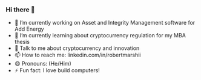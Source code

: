 ### Hi there 👋

- 🔭 I’m currently working on Asset and Integrity Management software for Add Energy 
- 🌱 I’m currently learning about cryptocurrency regulation for my MBA thesis
- 💬 Talk to me about cryptocurrency and innovation
- 📫 How to reach me: linkedin.com/in/robertmarshii
- 😄 Pronouns: (He/Him)
- ⚡ Fun fact: I love build computers!



<!--
**robertmarshii/robertmarshii** is a ✨ _special_ ✨ repository because its `README.md` (this file) appears on your GitHub profile.

Here are some ideas to get you started:

- 🔭 I’m currently working on ... 
- 🌱 I’m currently learning ...
- 👯 I’m looking to collaborate on ...
- 🤔 I’m looking for help with ...
- 💬 Ask me about ...
- 📫 How to reach me: ...
- 😄 Pronouns: ...
- ⚡ Fun fact: ...
-->
